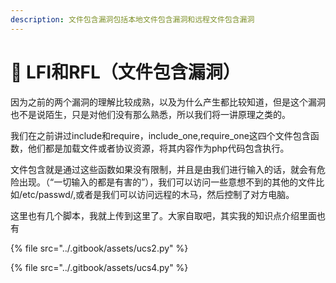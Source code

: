 ```yaml
---
description: 文件包含漏洞包括本地文件包含漏洞和远程文件包含漏洞
---
```


# 🍏 LFI和RFL（文件包含漏洞）

因为之前的两个漏洞的理解比较成熟，以及为什么产生都比较知道，但是这个漏洞也不是说陌生，只是对他们没有那么熟悉，所以我们将一讲原理之类的。

我们在之前讲过include和require，include\_one,require\_one这四个文件包含函数，他们都是加载文件或者协议资源，将其内容作为php代码包含执行。

文件包含就是通过这些函数如果没有限制，并且是由我们进行输入的话，就会有危险出现。（“一切输入的都是有害的”），我们可以访问一些意想不到的其他的文件比如/etc/passwd/,或者是我们可以访问远程的木马，然后控制了对方电脑。





这里也有几个脚本，我就上传到这里了。大家自取吧，其实我的知识点介绍里面也有

{% file src="../.gitbook/assets/ucs2.py" %}

{% file src="../.gitbook/assets/ucs4.py" %}



